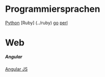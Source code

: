 Programmiersprachen
====

[Python](../python)
[Ruby] (../ruby)
[go](../go)
[perl](../perl)


Web
===

##### Angular
[Angular JS](https://gitlab.com/tobkern1980/home-net4-environment/wikis/angular-js)